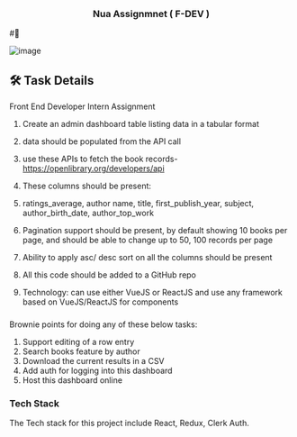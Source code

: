 <a name="readme-top"></a>
<div align="center">


  <br/>
  <h3><b> Nua Assignmnet ( F-DEV ) </b></h3>
</div>

#📸 

![image](https://github.com/IshuKrPathak/nua-assignment/assets/77011944/81aec9f8-c9df-42c6-be9c-488e05e94f79)

## 🛠 Task Details <a name="task-details"></a>

Front End Developer Intern Assignment

1. Create an admin dashboard table listing data in a tabular format
1. data should be populated from the API call
2. use these APIs to fetch the book records-  https://openlibrary.org/developers/api

2. These columns should be present:
1. ratings_average, author name, title, first_publish_year, subject,
author_birth_date, author_top_work

3. Pagination support should be present, by default showing 10 books per page, and
should be able to change up to 50, 100 records per page
4. Ability to apply asc/ desc sort on all the columns should be present
5. All this code should be added to a GitHub repo
6. Technology: can use either VueJS or ReactJS and use any framework based on
VueJS/ReactJS for components

### 

Brownie points for doing any of these below tasks:
1. Support editing of a row entry
2. Search books feature by author
3. Download the current results in a CSV
4. Add auth for logging into this dashboard
5. Host this dashboard online

### Tech Stack <a name="tech-stack"></a>

The Tech stack for this project include React, Redux, Clerk Auth.

